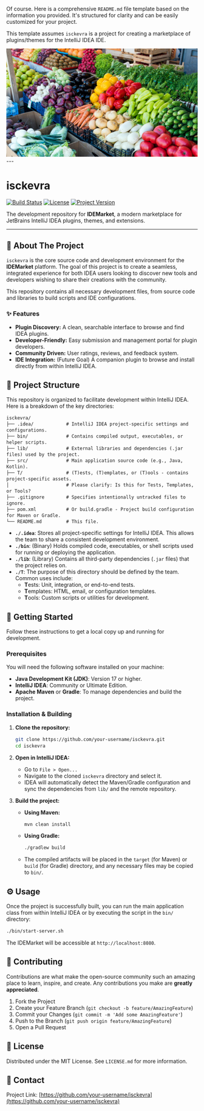 Of course. Here is a comprehensive `README.md` file template based on the information you provided. It's structured for clarity and can be easily customized for your project.

This template assumes `isckevra` is a project for creating a marketplace of plugins/themes for the IntelliJ IDEA IDE.

<img src="../image/logon.jpg">
---

# isckevra

[![Build Status](https://img.shields.io/badge/build-passing-brightgreen)](https://github.com/your-username/isckevra)
[![License](https://img.shields.io/badge/license-MIT-blue.svg)](LICENSE.md)
[![Project Version](https://img.shields.io/badge/version-1.0.0-informational)](https://github.com/your-username/isckevra)

The development repository for **IDEMarket**, a modern marketplace for JetBrains IntelliJ IDEA plugins, themes, and extensions.

---

## 📖 About The Project

`isckevra` is the core source code and development environment for the **IDEMarket** platform. The goal of this project is to create a seamless, integrated experience for both IDEA users looking to discover new tools and developers wishing to share their creations with the community.

This repository contains all necessary development files, from source code and libraries to build scripts and IDE configurations.

### ✨ Features

*   **Plugin Discovery:** A clean, searchable interface to browse and find IDEA plugins.
*   **Developer-Friendly:** Easy submission and management portal for plugin developers.
*   **Community Driven:** User ratings, reviews, and feedback system.
*   **IDE Integration:** (Future Goal) A companion plugin to browse and install directly from within IntelliJ IDEA.

## 📁 Project Structure

This repository is organized to facilitate development within IntelliJ IDEA. Here is a breakdown of the key directories:

```
isckevra/
├── .idea/            # IntelliJ IDEA project-specific settings and configurations.
├── bin/              # Contains compiled output, executables, or helper scripts.
├── lib/              # External libraries and dependencies (.jar files) used by the project.
├── src/              # Main application source code (e.g., Java, Kotlin).
├── T/                # (T)ests, (T)emplates, or (T)ools - contains project-specific assets.
│                     # Please clarify: Is this for Tests, Templates, or Tools?
├── .gitignore        # Specifies intentionally untracked files to ignore.
├── pom.xml           # Or build.gradle - Project build configuration for Maven or Gradle.
└── README.md         # This file.
```

-   **`./.idea`**: Stores all project-specific settings for IntelliJ IDEA. This allows the team to share a consistent development environment.
-   **`./bin`**: (Binary) Holds compiled code, executables, or shell scripts used for running or deploying the application.
-   **`./lib`**: (Library) Contains all third-party dependencies (`.jar` files) that the project relies on.
-   **`./T`**: The purpose of this directory should be defined by the team. Common uses include:
    -   **T**ests: Unit, integration, or end-to-end tests.
    -   **T**emplates: HTML, email, or configuration templates.
    -   **T**ools: Custom scripts or utilities for development.

## 🚀 Getting Started

Follow these instructions to get a local copy up and running for development.

### Prerequisites

You will need the following software installed on your machine:

*   **Java Development Kit (JDK)**: Version 17 or higher.
*   **IntelliJ IDEA**: Community or Ultimate Edition.
*   **Apache Maven** or **Gradle**: To manage dependencies and build the project.

### Installation & Building

1.  **Clone the repository:**
    ```sh
    git clone https://github.com/your-username/isckevra.git
    cd isckevra
    ```

2.  **Open in IntelliJ IDEA:**
    -   Go to `File > Open...`
    -   Navigate to the cloned `isckevra` directory and select it.
    -   IDEA will automatically detect the Maven/Gradle configuration and sync the dependencies from `lib/` and the remote repository.

3.  **Build the project:**
    -   **Using Maven:**
        ```sh
        mvn clean install
        ```
    -   **Using Gradle:**
        ```sh
        ./gradlew build
        ```
    - The compiled artifacts will be placed in the `target` (for Maven) or `build` (for Gradle) directory, and any necessary files may be copied to `bin/`.

## ⚙️ Usage

<!-- Add instructions on how to run or use the final application. -->
<!-- For example: -->

Once the project is successfully built, you can run the main application class from within IntelliJ IDEA or by executing the script in the `bin/` directory:

```sh
./bin/start-server.sh
```

The IDEMarket will be accessible at `http://localhost:8080`.

## 🤝 Contributing

Contributions are what make the open-source community such an amazing place to learn, inspire, and create. Any contributions you make are **greatly appreciated**.

1.  Fork the Project
2.  Create your Feature Branch (`git checkout -b feature/AmazingFeature`)
3.  Commit your Changes (`git commit -m 'Add some AmazingFeature'`)
4.  Push to the Branch (`git push origin feature/AmazingFeature`)
5.  Open a Pull Request

## 📜 License

Distributed under the MIT License. See `LICENSE.md` for more information.

## 📧 Contact

Project Link: [https://github.com/your-username/isckevra](https://github.com/your-username/isckevra)